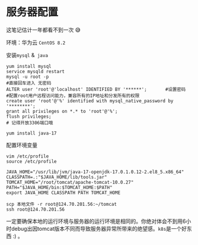 # 服务器配置

这笔记估计一年都看不到一次 😅

环境：华为云 `CentOS 8.2`



安装`mysql` &` java`

~~~shell
yum install mysql
service mysqld restart
mysql -u root -p 
#直接回车进入 无密码
ALTER user 'root'@'localhost' IDENTIFIED BY '******';		#设置密码
#配置root用户远程访问能力，兼容所有的IP地址和分发所有的权限
create user 'root'@'%' identified with mysql_native_password by '********';
grant all privileges on *.* to 'root'@'%';
flush privileges;
# 记得开放3306端口哦

yum install java-17
~~~

配置环境变量

~~~
vim /etc/profile
source /etc/profile
~~~

~~~shell
JAVA_HOME="/usr/lib/jvm/java-17-openjdk-17.0.1.0.12-2.el8_5.x86_64"
CLASSPATH=.:"$JAVA_HOME/lib/tools.jar"
TOMCAT_HOME="/root/tomcat/apache-tomcat-10.0.27"
PATH="$JAVA_HOME/bin:$TOMCAT_HOME:$PATH"
export JAVA_HOME CLASSPATH PATH TOMCAT_HOME
~~~

~~~shell
scp 本地文件 -r root@124.70.201.56:~/tomcat
ssh root@124.70.201.56
~~~



一定要确保本地的运行环境与服务器的运行环境是相同的。你绝对体会不到用6小时debug出因tomcat版本不同而导致服务器异常所带来的绝望感。`k8s`是一个好东西 :) 。
